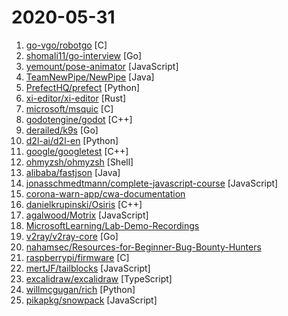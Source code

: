 # 2020-05-31

1. [go-vgo/robotgo](https://github.com/go-vgo/robotgo "RobotGo, Go Native cross-platform GUI automation @vcaesar") [C]
2. [shomali11/go-interview](https://github.com/shomali11/go-interview "Collection of Technical Interview Questions solved with Go") [Go]
3. [yemount/pose-animator](https://github.com/yemount/pose-animator "") [JavaScript]
4. [TeamNewPipe/NewPipe](https://github.com/TeamNewPipe/NewPipe "A libre lightweight streaming front-end for Android.") [Java]
5. [PrefectHQ/prefect](https://github.com/PrefectHQ/prefect "A modern data workflow platform") [Python]
6. [xi-editor/xi-editor](https://github.com/xi-editor/xi-editor "A modern editor with a backend written in Rust.") [Rust]
7. [microsoft/msquic](https://github.com/microsoft/msquic "Cross platform C implementation of the IETF QUIC protocol.") [C]
8. [godotengine/godot](https://github.com/godotengine/godot "Godot Engine – Multi-platform 2D and 3D game engine") [C++]
9. [derailed/k9s](https://github.com/derailed/k9s "🐶 Kubernetes CLI To Manage Your Clusters In Style!") [Go]
10. [d2l-ai/d2l-en](https://github.com/d2l-ai/d2l-en "An interactive deep learning book with code, math, and discussions.") [Python]
11. [google/googletest](https://github.com/google/googletest "Googletest - Google Testing and Mocking Framework") [C++]
12. [ohmyzsh/ohmyzsh](https://github.com/ohmyzsh/ohmyzsh "🙃 A delightful community-driven (with 1500+ contributors) framework for managing your zsh configuration. Includes 200+ optional plugins (rails, git, OSX, hub, capistrano, brew, ant, php, python, etc), over 140 themes to spice up your morning, and an auto-update tool so that makes it easy to keep up with the latest updates from the community.") [Shell]
13. [alibaba/fastjson](https://github.com/alibaba/fastjson "A fast JSON parser/generator for Java.") [Java]
14. [jonasschmedtmann/complete-javascript-course](https://github.com/jonasschmedtmann/complete-javascript-course "Starter files, final projects and FAQ for my Complete JavaScript course") [JavaScript]
15. [corona-warn-app/cwa-documentation](https://github.com/corona-warn-app/cwa-documentation "Project overview, general documentation, and white papers.") 
16. [danielkrupinski/Osiris](https://github.com/danielkrupinski/Osiris "Free open-source training software / cheat for Counter-Strike: Global Offensive, written in modern C++. GUI powered by imgui.") [C++]
17. [agalwood/Motrix](https://github.com/agalwood/Motrix "A full-featured download manager.") [JavaScript]
18. [MicrosoftLearning/Lab-Demo-Recordings](https://github.com/MicrosoftLearning/Lab-Demo-Recordings "Recordings and Demos of Labs") 
19. [v2ray/v2ray-core](https://github.com/v2ray/v2ray-core "A platform for building proxies to bypass network restrictions.") [Go]
20. [nahamsec/Resources-for-Beginner-Bug-Bounty-Hunters](https://github.com/nahamsec/Resources-for-Beginner-Bug-Bounty-Hunters "A list of resources for those interested in getting started in bug bounties") 
21. [raspberrypi/firmware](https://github.com/raspberrypi/firmware "This repository contains pre-compiled binaries of the current Raspberry Pi kernel and modules, userspace libraries, and bootloader/GPU firmware.") [C]
22. [mertJF/tailblocks](https://github.com/mertJF/tailblocks "🎉 Ready-to-use Tailwind CSS blocks.") [JavaScript]
23. [excalidraw/excalidraw](https://github.com/excalidraw/excalidraw "Virtual whiteboard for sketching hand-drawn like diagrams") [TypeScript]
24. [willmcgugan/rich](https://github.com/willmcgugan/rich "Rich is a Python library for rich text and beautiful formatting in the terminal.") [Python]
25. [pikapkg/snowpack](https://github.com/pikapkg/snowpack "☶ A faster dev environment for modern web apps.") [JavaScript]
